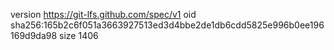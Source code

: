 version https://git-lfs.github.com/spec/v1
oid sha256:165b2c6f051a3663927513ed3d4bbe2de1db6cdd5825e996b0ee196169d9da98
size 1406
